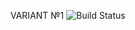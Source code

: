 VARIANT №1
<img src="https://travis-ci.org/anasko/depos-calc.svg?branch=master" alt="Build Status"/> <br>
